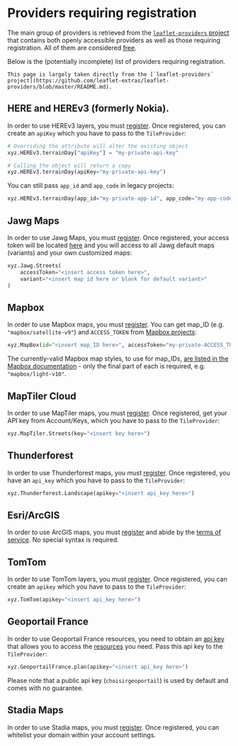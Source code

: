 # Providers requiring registration

The main group of providers is retrieved from the [`leaflet-providers` project](https://github.com/leaflet-extras/leaflet-providers) that contains both openly accessible providers as well as those requiring registration. All of them are considered [free](https://github.com/leaflet-extras/leaflet-providers/blob/master/README.md#what-do-we-mean-by-free).

Below is the (potentially incomplete) list of providers requiring registration.

```{note}
This page is largely taken directly from the [`leaflet-providers` project](https://github.com/leaflet-extras/leaflet-providers/blob/master/README.md).
```

## HERE and HEREv3 (formerly Nokia).

In order to use HEREv3 layers, you must [register](http://developer.here.com/). Once registered, you can create an `apiKey` which you have to pass to the `TileProvider`:

```py
# Overriding the attribute will alter the existing object
xyz.HEREv3.terrainDay["apiKey"] = "my-private-api-key"

# Calling the object will return a copy
xyz.HEREv3.terrainDay(apiKey="my-private-api-key")
```

You can still pass `app_id` and `app_code` in legacy projects:

```py
xyz.HEREv3.terrainDay(app_id="my-private-app-id", app_code="my-app-code")
```

## Jawg Maps

In order to use Jawg Maps, you must [register](https://www.jawg.io/lab). Once registered, your access token will be located [here](https://www.jawg.io/lab/access-tokens) and you will access to all Jawg default maps (variants) and your own customized maps:

```py
xyz.Jawg.Streets(
    accessToken="<insert access token here>",
    variant="<insert map id here or blank for default variant>"
)
```

## Mapbox

In order to use Mapbox maps, you must [register](https://tiles.mapbox.com/signup). You can get map_ID (e.g. `"mapbox/satellite-v9"`) and `ACCESS_TOKEN` from [Mapbox projects](https://www.mapbox.com/projects):

```py
xyz.MapBox(id="<insert map_ID here>", accessToken="my-private-ACCESS_TOKEN")
```

The currently-valid Mapbox map styles, to use for map_IDs, [are listed in the Mapbox documentation](https://docs.mapbox.com/api/maps/#mapbox-styles) - only the final part of each is required, e.g. `"mapbox/light-v10"`.

## MapTiler Cloud

In order to use MapTiler maps, you must [register](https://cloud.maptiler.com/). Once registered, get your API key from Account/Keys, which you have to pass to the `TileProvider`:
```py
xyz.MapTiler.Streets(key="<insert key here>")
```

## Thunderforest

In order to use Thunderforest maps, you must [register](https://thunderforest.com/pricing/). Once registered, you have an `api_key` which you have to pass to the `TileProvider`:
```py
xyz.Thunderforest.Landscape(apikey="<insert api_key here>")
```

## Esri/ArcGIS

In order to use ArcGIS maps, you must [register](https://developers.arcgis.com/en/sign-up/) and abide by the [terms of service](https://developers.arcgis.com/en/terms/). No special syntax is required.

## TomTom

In order to use TomTom layers, you must [register](https://developer.tomtom.com/user/register). Once registered, you can create an `apikey` which you have to pass to the `TileProvider`:

```py
xyz.TomTom(apikey="<insert api_key here>")
```

## Geoportail France

In order to use Geoportail France resources, you need to obtain an [api key](http://professionnels.ign.fr/ign/contrats/) that allows you to access the [resources](https://geoservices.ign.fr/documentation/donnees-ressources-wmts.html#ressources-servies-en-wmts-en-projection-web-mercator) you need. Pass this api key to the `TileProvider`:

```py
xyz.GeoportailFrance.plan(apikey="<insert api_key here>")
```

Please note that a public api key (`choisirgeoportail`) is used by default and comes with no guarantee.

## Stadia Maps

In order to use Stadia maps, you must [register](https://client.stadiamaps.com/signup/). Once registered, you can whitelist your domain within your account settings.
